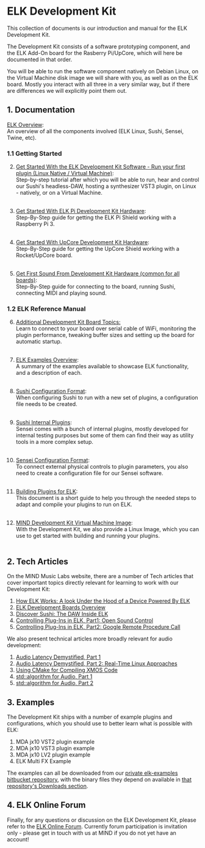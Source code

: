 # ELK Development Kit

This collection of documents is our introduction and manual for the ELK Development Kit.

The Development Kit consists of a software prototyping component, and the ELK Add-On board for the Rasberry Pi/UpCore, which will here be documented in that order.

You will be able to run the software component natively on Debian Linux, on the Virtual Machine disk image we will share with you, as well as on the ELK board. Mostly you interact with all three in a very similar way, but if there are differences we will explicitly point them out.

## 1. Documentation

[ELK Overview](documents/elk_overview.md):  
An overview of all the components involved (ELK Linux, Sushi, Sensei, Twine, etc).  

### 1.1 Getting Started

2. [Get Started With the ELK Development Kit Software - Run your first plugin (Linux Native / Virtual Machine)](documents/getting_started_with_development_kit_software.md):  
     Step-by-step tutorial after which you will be able to run, hear and control our Sushi's headless-DAW, hosting a synthesizer VST3 plugin, on Linux - natively, or on a Virtual Machine.  
	​  
	
3. [Get Started With ELK Pi Development Kit Hardware](documents/getting_started_with_development_kit_elk_pi_hardware.md):  
    Step-By-Step guide for getting the ELK Pi Shield working with a Raspberry Pi 3.  
	​  
	
4. [Get Started With UpCore Development Kit Hardware](documents/getting_started_with_development_kit_upcore_hardware.md):  
    Step-By-Step guide for getting the UpCore Shield working with a Rocket/UpCore board.  
	​  
	
5. [Get First Sound From Development Kit Hardware (common for all boards)](documents/get_first_sound_from_devkit_board.md):  
    Step-By-Step guide for connecting to the board, running Sushi, connecting MIDI and playing sound.   

### 1.2 ELK Reference Manual

6. [Additional Development Kit Board Topics:](documents/devkit_further_topics.md)  
    Learn to connect to your board over serial cable of WiFi, monitoring the plugin performance, tweaking buffer sizes and setting up the board for automatic startup.  
	​  
	
2. [ELK Examples Overview](documents/elk_examples_overview.md):  
    A summary of the examples available to showcase ELK functionality, and a description of each.  
    ​  

3. [Sushi Configuration Format](documents/sushi_configuration_format.md):  
    When configuring Sushi to run with a new set of plugins, a configuration file needs to be created.  
    ​  

4. [Sushi Internal Plugins](documents/sushi_internal_plugins.md):  
    Sensei comes with a bunch of internal plugins, mostly developed for internal testing purposes but some of them can find their way as utility tools in a more complex setup.  
    ​  

5. [Sensei Configuration Format](documents/sensei_configuration_format.md):  
    To connect external physical controls to plugin parameters, you also need to create a configuration file for our Sensei software.  
    ​  

6. [Building Plugins for ELK](documents/building_plugins_for_elk.md):  
     This document is a short guide to help you through the needed steps to adapt and compile your plugins to run on ELK.  
     ​  

7. [MIND Development Kit Virtual Machine Image](documents/mind_devkit_image.md):  
     With the Development Kit, we also provide a Linux Image, which you can use to get started with building and running your plugins.  
     ​

## 2. Tech Articles

On the MIND Music Labs website, there are a number of Tech articles that cover important topics directly relevant for learning to work with our Development Kit:

1. [How ELK Works: A look Under the Hood of a Device Powered By ELK](https://www.mindmusiclabs.com/a-look-under-the-hood-of-a-device-powered-by-elk/)
2. [ELK Development Boards Overview](https://www.mindmusiclabs.com/development-board-overview/)
3. [Discover Sushi: The DAW Inside ELK](https://www.mindmusiclabs.com/daw-like-sushi/)
4. [Controlling Plug-Ins in ELK, Part1: Open Sound Control](https://www.mindmusiclabs.com/controlling-plug-ins-in-elk-part-1-open-sound-control/)
5. [Controlling Plug-Ins in ELK, Part2: Google Remote Procedure Call](https://www.mindmusiclabs.com/controlling-plug-ins-in-elk-part-2-google-remote-procedure-call-grpc/)

We also present technical articles more broadly relevant for audio development:

1. [Audio Latency Demystified, Part 1](https://www.mindmusiclabs.com/audio-latency-demystified-part-1/)
2. [Audio Latency Demystified, Part 2: Real-Time Linux Approaches](https://www.mindmusiclabs.com/audio-latency-demystified-part-2-4-real-time-linux-approaches/)
3. [Using CMake for Compiling XMOS Code](https://www.mindmusiclabs.com/using-cmake-for-compiling-xmos-code/)
4. [std::algorithm for Audio, Part 1](https://www.mindmusiclabs.com/stdalgorithm-for-audio/)
5. [std::algorithm for Audio, Part 2](https://www.mindmusiclabs.com/stdalgorithm-for-audio-part-ii/)

## 3. Examples

The Development Kit ships with a number of example plugins and configurations, which you should use to better learn what is possible with ELK:

1. MDA jx10 VST2 plugin example
2. MDA jx10 VST3 plugin example
3. MDA jx10 LV2 plugin example
4. ELK Multi FX Example

The examples can all be downloaded from our [private elk-examples bitbucket repository](https://bitbucket.org/mindswteam/elk-examples/src/master/), with the binary files they depend on available in [that repository's Downloads section](https://bitbucket.org/mindswteam/elk-examples/downloads/).

## 4. ELK Online Forum

Finally, for any questions or discussion on the ELK Development Kit, please refer to the [ELK Online Forum](https://forum.elkmusicos.com). Currently forum participation is invitation only - please get in touch with us at MIND if you do not yet have an account!